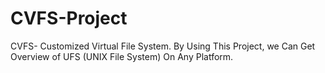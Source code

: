 # CVFS-Project
CVFS- Customized Virtual File System.
By Using This Project, we Can Get Overview of UFS (UNIX File System) On Any Platform.
